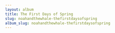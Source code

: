 ```yaml
---
layout: album
title: The First Days of Spring
slug: noahandthewhale-thefirstdaysofspring
album_slug: noahandthewhale-thefirstdaysofspring
---
```

